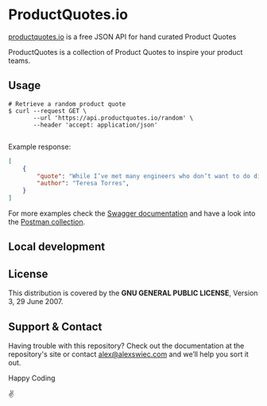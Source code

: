 # ProductQuotes.io  

[productquotes.io](https://api.productquotes.io) is a free JSON API for hand curated Product Quotes

ProductQuotes is a collection of Product Quotes to inspire your product teams. 

## Usage

```shell
# Retrieve a random product quote
$ curl --request GET \
       --url 'https://api.productquotes.io/random' \
       --header 'accept: application/json'


```

Example response:

```json
[
    {
        "quote": "While I’ve met many engineers who don’t want to do discovery, I’ve rarely met an engineer who didn’t have an opinion about what the team should be building.",
        "author": "Teresa Torres",
    }
]
```

For more examples check the [Swagger documentation](https://api.productquotes.io/documentation) and have a look into the [Postman collection](./postman/io.productquotes.api.postman_collection.json).

## Local development

## License

This distribution is covered by the **GNU GENERAL PUBLIC LICENSE**, Version 3, 29 June 2007.

## Support & Contact

Having trouble with this repository? Check out the documentation at the repository's site or contact alex@alexswiec.com and we’ll help you sort it out.

Happy Coding

:v: